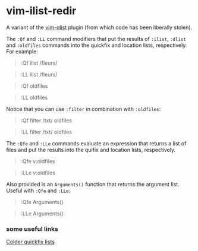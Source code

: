 vim-ilist-redir
===============

A variant of the [vim-qlist](https://github.com/romainl/vim-qlist) plugin (from
which code has been liberally stolen).

The `:Qf` and `:LL` command modifiers that put the results of `:ilist`, `:dlist` and
`:oldfiles` commands into the quickfix and location lists, respectively. For
example:

> :Qf ilist /fleurs/

> :LL ilist /fleurs/

> :Qf oldfiles

> :LL oldfiles

Notice that you can use `:filter` in combination with `:oldfiles`:

> :Qf filter /txt/ oldfiles

> :LL filter /txt/ oldfiles

The `:Qfe` and `:LLe` commands evaluate an expression that returns a list of files and
put the results into the quifix and location lists, respectively. 

> :Qfe v:oldfiles

> :LLe v:oldfiles

Also provided is an `Arguments()` function that returns the argument list.
Useful with `:Qfe` and `:LLe`:

> :Qfe Arguments()

> :LLe Arguments()

### some useful links

[Colder quickfix lists](https://vimways.org/2018/colder-quickfix-lists/)

